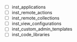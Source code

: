 - [ ] inst_applications
- [ ] inst_remote_actions
- [ ] inst_remote_collections
- [ ] inst_view_configurations
- [ ] inst_custom_admin_templates
- [ ] inst_code_libraries
